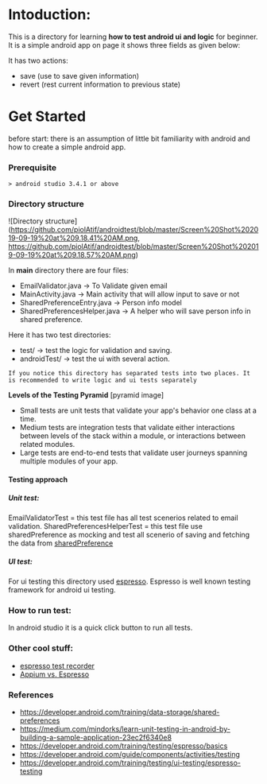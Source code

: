 # Intoduction:
This is a directory for learning **how to test android ui and logic** for beginner.
It is a simple android app on page it shows three fields as given below:
<Name>
<Date of birth>
<Email>

It has two actions: 
* save  (use to save given information)
* revert (rest current information to previous state)

# Get Started
before start: there is an assumption of little bit familiarity with android and how to create a simple android app.

### Prerequisite
```
> android studio 3.4.1 or above
```

### Directory structure
![Directory structure](https://github.com/piolAtif/androidtest/blob/master/Screen%20Shot%202019-09-19%20at%209.18.41%20AM.png, https://github.com/piolAtif/androidtest/blob/master/Screen%20Shot%202019-09-19%20at%209.18.57%20AM.png)

In **main** directory there are four files:
* EmailValidator.java -> To Validate given email
* MainActivity.java -> Main activity that will allow input to save or not
* SharedPreferenceEntry.java -> Person info model
* SharedPreferencesHelper.java -> A helper who will save person info in shared preference.

Here it has two test directories:
* test/ -> test the logic for validation and saving.
* androidTest/ -> test the ui with several action.
```
If you notice this directory has separated tests into two places. It is recommended to write logic and ui tests separately
```
**Levels of the Testing Pyramid**
[pyramid image]
* Small tests are unit tests that validate your app's behavior one class at a time.
* Medium tests are integration tests that validate either interactions between levels of the stack within a module, or interactions between related modules.
* Large tests are end-to-end tests that validate user journeys spanning multiple modules of your app.

#### Testing approach
##### Unit test:
EmailValidatorTest = this test file has all test scenerios related to email validation.
SharedPreferencesHelperTest = this test file use sharedPreference as mocking and test all scenerio of saving and fetching the data from [sharedPreference](https://developer.android.com/training/data-storage/shared-preferences)


##### UI test:
For ui testing this directory used [espresso](https://developer.android.com/training/testing/espresso). Espresso is well known testing framework for android ui testing.

### How to run test:
In android studio it is a quick click button to run all tests.

### Other cool stuff:
* [espresso test recorder](https://developer.android.com/studio/test/espresso-test-recorder)
* [Appium vs. Espresso](https://saucelabs.com/blog/appium-vs-espresso)

### References
* https://developer.android.com/training/data-storage/shared-preferences
* https://medium.com/mindorks/learn-unit-testing-in-android-by-building-a-sample-application-23ec2f6340e8
* https://developer.android.com/training/testing/espresso/basics
* https://developer.android.com/guide/components/activities/testing
* https://developer.android.com/training/testing/ui-testing/espresso-testing
